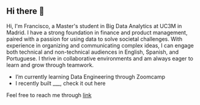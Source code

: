 ## Hi there 👋

Hi, I'm Francisco, a Master's student in Big Data Analytics at UC3M in Madrid. I have a strong foundation in finance and product management, paired with a passion for using data to solve societal challenges. With experience in organizing and communicating complex ideas, I can engage both technical and non-technical audiences in English, Spanish, and Portuguese. I thrive in collaborative environments and am always eager to learn and grow through teamwork.

- I’m currently learning Data Engineering through Zoomcamp
- I recently built ___, check it out here 

Feel free to reach me through [link](https://www.linkedin.com/in/francisco-wagner/)
